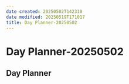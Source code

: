 ```yaml
---
date created: 20250502T142310
date modified: 20250519T171017
title: Day Planner-20250502
---
```


# Day Planner-20250502

## Day Planner
